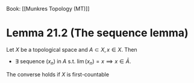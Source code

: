 Book: [[Munkres Topology (MT)]]
# Lemma 21.2 (The sequence lemma)
Let $X$ be a topological space and $A\subset X, x\in X$.
Then
- $\exists$ sequence $(x_{n})$ in $A$ s.t. $\lim(x_{n})=x\implies x\in \bar{A}$.

The converse holds if $X$ is first-countable